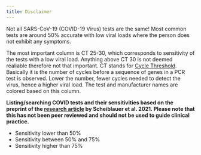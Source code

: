 ```yaml
---
title: Disclaimer
---
```


Not all SARS-CoV-19 (COVID-19 Virus) tests are the same! Most common tests are around 50% accurate with low viral loads where the person does not exhibit any symptoms.

The most important column is CT 25-30, which corresponds to sensitivity of the tests with a low viral load. Anything above CT 30 is not deemed realiable therefore not that important. CT stands for [Cycle Threshold](https://fullfact.org/health/cycle-threshold-values/). Basically it is the number of cycles before a sequence of genes in a PCR test is observed. Lower the number, fewer cycles needed to detect the virus, hence a higher viral load. The test and manufacturer names are colored based on this column.

**Listing/searching COVID tests and their sensitivities based on the preprint of the [research article](https://doi.org/10.1101/2021.05.11.21257016) by Scheiblauer et al. 2021. Please note that this has not been peer reviewed and should not be used to guide clinical practice.**

- <span class="red--text text--lighten-3">Sensitivity lower than 50%</span>
- <span class="text--lighten-1">Sensitivity between 50% and 75%</span>
- <span class="green--text text--lighten-3">Sensitivity higher than 75%</span>
